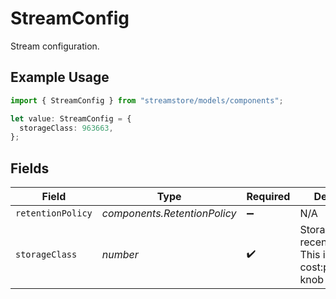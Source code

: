 # StreamConfig

Stream configuration.

## Example Usage

```typescript
import { StreamConfig } from "streamstore/models/components";

let value: StreamConfig = {
  storageClass: 963663,
};
```

## Fields

| Field                                                                          | Type                                                                           | Required                                                                       | Description                                                                    |
| ------------------------------------------------------------------------------ | ------------------------------------------------------------------------------ | ------------------------------------------------------------------------------ | ------------------------------------------------------------------------------ |
| `retentionPolicy`                                                              | *components.RetentionPolicy*                                                   | :heavy_minus_sign:                                                             | N/A                                                                            |
| `storageClass`                                                                 | *number*                                                                       | :heavy_check_mark:                                                             | Storage class for recent writes. This is the main cost:performance knob in S2. |